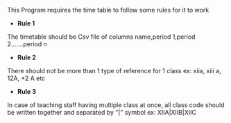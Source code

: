This Program requires the time table to follow some rules for it to work

- **Rule 1**

The timetable should be Csv file of columns name,period 1,period 2.......period n

- **Rule 2**

There should not be more than 1 type of reference for 1 class
ex: xiia, xiii a, 12A, +2 A etc

- **Rule 3**

In case of teaching staff having multiple class at once,
all class code should be written together and separated by "|" symbol
ex: XIIA|XIIB|XIIC
